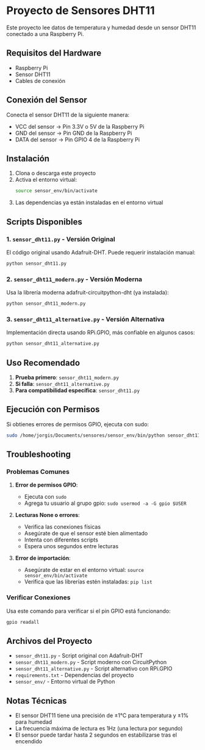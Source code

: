 # Proyecto de Sensores DHT11

Este proyecto lee datos de temperatura y humedad desde un sensor DHT11 conectado a una Raspberry Pi.

## Requisitos del Hardware

- Raspberry Pi
- Sensor DHT11
- Cables de conexión

## Conexión del Sensor

Conecta el sensor DHT11 de la siguiente manera:
- VCC del sensor → Pin 3.3V o 5V de la Raspberry Pi
- GND del sensor → Pin GND de la Raspberry Pi
- DATA del sensor → Pin GPIO 4 de la Raspberry Pi

## Instalación

1. Clona o descarga este proyecto
2. Activa el entorno virtual:
   ```bash
   source sensor_env/bin/activate
   ```
3. Las dependencias ya están instaladas en el entorno virtual

## Scripts Disponibles

### 1. `sensor_dht11.py` - Versión Original
El código original usando Adafruit-DHT. Puede requerir instalación manual:
```bash
python sensor_dht11.py
```

### 2. `sensor_dht11_modern.py` - Versión Moderna
Usa la librería moderna adafruit-circuitpython-dht (ya instalada):
```bash
python sensor_dht11_modern.py
```

### 3. `sensor_dht11_alternative.py` - Versión Alternativa
Implementación directa usando RPi.GPIO, más confiable en algunos casos:
```bash
python sensor_dht11_alternative.py
```

## Uso Recomendado

1. **Prueba primero**: `sensor_dht11_modern.py`
2. **Si falla**: `sensor_dht11_alternative.py`
3. **Para compatibilidad específica**: `sensor_dht11.py`

## Ejecución con Permisos

Si obtienes errores de permisos GPIO, ejecuta con sudo:
```bash
sudo /home/jorgis/Documents/sensores/sensor_env/bin/python sensor_dht11_alternative.py
```

## Troubleshooting

### Problemas Comunes

1. **Error de permisos GPIO**:
   - Ejecuta con `sudo`
   - Agrega tu usuario al grupo gpio: `sudo usermod -a -G gpio $USER`

2. **Lecturas None o errores**:
   - Verifica las conexiones físicas
   - Asegúrate de que el sensor esté bien alimentado
   - Intenta con diferentes scripts
   - Espera unos segundos entre lecturas

3. **Error de importación**:
   - Asegúrate de estar en el entorno virtual: `source sensor_env/bin/activate`
   - Verifica que las librerías estén instaladas: `pip list`

### Verificar Conexiones

Usa este comando para verificar si el pin GPIO está funcionando:
```bash
gpio readall
```

## Archivos del Proyecto

- `sensor_dht11.py` - Script original con Adafruit-DHT
- `sensor_dht11_modern.py` - Script moderno con CircuitPython
- `sensor_dht11_alternative.py` - Script alternativo con RPi.GPIO
- `requirements.txt` - Dependencias del proyecto
- `sensor_env/` - Entorno virtual de Python

## Notas Técnicas

- El sensor DHT11 tiene una precisión de ±1°C para temperatura y ±1% para humedad
- La frecuencia máxima de lectura es 1Hz (una lectura por segundo)
- El sensor puede tardar hasta 2 segundos en estabilizarse tras el encendido 